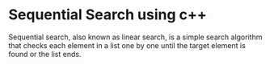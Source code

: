 # Sequential Search using c++
Sequential search, also known as linear search, is a simple search algorithm that checks each element in a list one by one until the target element is found or the list ends.
